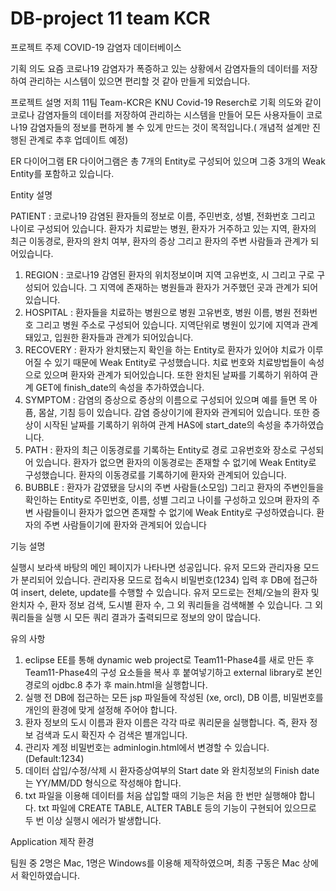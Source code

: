 # DB-project 11 team KCR

프로젝트 주제
COVID-19 감염자 데이터베이스

기획 의도
요즘 코로나19 감염자가 폭증하고 있는 상황에서 감염자들의 데이터를 저장하여 관리하는 시스템이 있으면 편리할 것 같아 만들게 되었습니다.

프로젝트 설명
저희 11팀 Team-KCR은 KNU Covid-19 Reserch로 기획 의도와 같이 코로나 감염자들의 데이터를 저장하여 관리하는 시스템을 만들어 모든 사용자들이 코로나19 감염자들의 정보를 편하게 볼 수 있게 만드는 것이 목적입니다.( 개념적 설계만 진행된 관계로 추후 업데이트 예정)

ER 다이어그램
ER 다이어그램은 총 7개의 Entity로 구성되어 있으며 그중 3개의 Weak Entity를 포함하고 있습니다.

Entity 설명

PATIENT : 코로나19 감염된 환자들의 정보로 이름, 주민번호, 성별, 전화번호 그리고 나이로 구성되어 있습니다. 환자가 치료받는 병원, 환자가 거주하고 있는 지역, 환자의 최근 이동경로, 환자의 완치 여부, 환자의 증상 그리고 환자의 주변 사람들과 관계가 되어있습니다.

1. REGION : 코로나19 감염된 환자의 위치정보이며 지역 고유번호, 시 그리고 구로 구성되어 있습니다. 그 지역에 존재하는 병원들과 환자가 거주했던 곳과 관계가 되어있습니다.
2. HOSPITAL : 환자들을 치료하는 병원으로 병원 고유번호, 병원 이름, 병원 전화번호 그리고 병원 주소로 구성되어 있습니다. 지역단위로 병원이 있기에 지역과 관계돼있고, 입원한 환자들과 관계가 되어있습니다.
3. RECOVERY : 환자가 완치됐는지 확인을 하는 Entity로 환자가 있어야 치료가 이루어질 수 있기 때문에 Weak Entity로 구성했습니다. 치료 번호와 치료방법들이 속성으로 있으며 환자와 관계가 되어있습니다. 또한 완치된 날짜를 기록하기 위하여 관계 GET에 finish_date의 속성을 추가하였습니다.
4. SYMPTOM : 감염의 증상으로 증상의 이름으로 구성되어 있으며 예를 들면 목 아픔, 몸살, 기침 등이 있습니다. 감염 증상이기에 환자와 관계되어 있습니다. 또한 증상이 시작된 날짜를 기록하기 위하여 관계 HAS에 start_date의 속성을 추가하였습니다.
5. PATH : 환자의 최근 이동경로를 기록하는 Entity로 경로 고유번호와 장소로 구성되어 있습니다. 환자가 없으면 환자의 이동경로는 존재할 수 없기에 Weak Entity로 구성했습니다. 환자의 이동경로를 기록하기에 환자와 관계되어 있습니다.
6. BUBBLE : 환자가 감였됐을 당시의 주변 사람들(소모임) 그리고 환자의 주변인들을 확인하는 Entity로 주민번호, 이름, 성별 그리고 나이를 구성하고 있으며 환자의 주변 사람들이니 환자가 없으면 존재할 수 없기에 Weak Entity로 구성하였습니다. 환자의 주변 사람들이기에 환자와 관계되어 있습니다

기능 설명

실행시 보라색 바탕의 메인 페이지가 나타나면 성공입니다.
유저 모드와 관리자용 모드가 분리되어 있습니다.
관리자용 모드로 접속시 비밀번호(1234) 입력 후 DB에 접근하여 insert, delete, update를 수행할 수 있습니다.
유저 모드로는 전체/오늘의 환자 및 완치자 수, 환자 정보 검색, 도시별 환자 수, 그 외 쿼리들을 검색해볼 수 있습니다.
그 외 쿼리들을 실행 시 모든 쿼리 결과가 출력되므로 정보의 양이 많습니다.

유의 사항

1. eclipse EE를 통해 dynamic web project로 Team11-Phase4를 새로 만든 후 Team11-Phase4의 구성 요소들을 복사 후 붙여넣기하고 external library로 본인 경로의 ojdbc.8 추가 후 main.html을 실행합니다.
2. 실행 전 DB에 접근하는 모든 jsp 파일들에 작성된 (xe, orcl), DB 이름, 비밀번호를 개인의 환경에 맞게 설정해 주어야 합니다.
3. 환자 정보의 도시 이름과 환자 이름은 각각 따로 쿼리문을 실행합니다. 즉, 환자 정보 검색과 도시 확진자 수 검색은 별개입니다.
4. 관리자 계정 비밀번호는 adminlogin.html에서 변경할 수 있습니다. (Default:1234)
5. 데이터 삽입/수정/삭제 시 환자증상여부의 Start date 와 완치정보의 Finish date 는 YY/MM/DD 형식으로 작성해야 합니다.
6. txt 파일을 이용해 데이터를 처음 삽입할 때의 기능은 처음 한 번만 실행해야 합니다. txt 파일에 CREATE TABLE, ALTER TABLE 등의 기능이 구현되어 있으므로 두 번 이상 실행시 에러가 발생합니다.

Application 제작 환경

팀원 중 2명은 Mac, 1명은 Windows를 이용해 제작하였으며, 최종 구동은 Mac 상에서 확인하였습니다.
